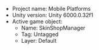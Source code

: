 <!-- UNITY CODE ASSIST INSTRUCTIONS START -->
- Project name: Mobile Platforms
- Unity version: Unity 6000.0.32f1
- Active game object:
  - Name: SkinShopManager
  - Tag: Untagged
  - Layer: Default
<!-- UNITY CODE ASSIST INSTRUCTIONS END -->